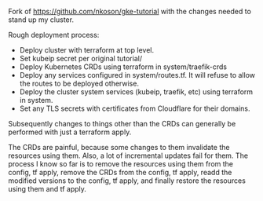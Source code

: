 Fork of https://github.com/nkoson/gke-tutorial with the changes needed to stand up my cluster.

Rough deployment process:

- Deploy cluster with terraform at top level.
- Set kubeip secret per original tutorial/
- Deploy Kubernetes CRDs using terraform in system/traefik-crds 
- Deploy any services configured in system/routes.tf. It will refuse to allow the routes to be deployed otherwise.
- Deploy the cluster system services (kubeip, traefik, etc) using terraform in system.
- Set any TLS secrets with certificates from Cloudflare for their domains.

Subsequently changes to things other than the CRDs can generally be performed with just a terraform apply.

The CRDs are painful, because some changes to them invalidate the resources using them. Also, a lot of incremental updates fail for them. The process I know so far is to remove the resources using them from the config, tf apply, remove the CRDs from the config, tf apply, readd the modified versions to the config, tf apply, and finally restore the resources using them and tf apply. 